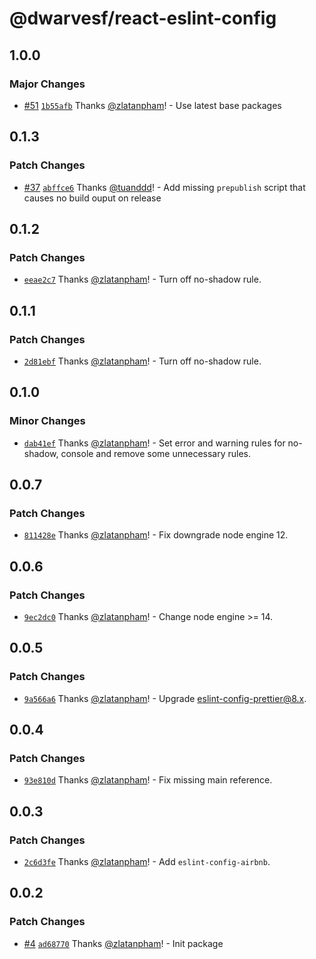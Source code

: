 # @dwarvesf/react-eslint-config

## 1.0.0

### Major Changes

- [#51](https://github.com/dwarvesf/react-toolkit/pull/51)
  [`1b55afb`](https://github.com/dwarvesf/react-toolkit/commit/1b55afba3e9ac1c65d98509f4d5e7c52b3687832)
  Thanks [@zlatanpham](https://github.com/zlatanpham)! - Use latest base
  packages

## 0.1.3

### Patch Changes

- [#37](https://github.com/dwarvesf/react-toolkit/pull/37)
  [`abffce6`](https://github.com/dwarvesf/react-toolkit/commit/abffce61719c0d123df365b767379fd4bb09692b)
  Thanks [@tuanddd](https://github.com/tuanddd)! - Add missing `prepublish`
  script that causes no build ouput on release

## 0.1.2

### Patch Changes

- [`eeae2c7`](https://github.com/dwarvesf/react-toolkit/commit/eeae2c71e3fb83da43d7f507d1650f18fcd38f42)
  Thanks [@zlatanpham](https://github.com/zlatanpham)! - Turn off no-shadow
  rule.

## 0.1.1

### Patch Changes

- [`2d81ebf`](https://github.com/dwarvesf/react-toolkit/commit/2d81ebf68961b6969af001f30fcae82c589c7b29)
  Thanks [@zlatanpham](https://github.com/zlatanpham)! - Turn off no-shadow
  rule.

## 0.1.0

### Minor Changes

- [`dab41ef`](https://github.com/dwarvesf/react-toolkit/commit/dab41efa51352abd25d6666f00f5faa64f27b915)
  Thanks [@zlatanpham](https://github.com/zlatanpham)! - Set error and warning
  rules for no-shadow, console and remove some unnecessary rules.

## 0.0.7

### Patch Changes

- [`811428e`](https://github.com/dwarvesf/react-sdk/commit/811428e5c977dbd4321e94946d1d2792bcabe17a)
  Thanks [@zlatanpham](https://github.com/zlatanpham)! - Fix downgrade node
  engine 12.

## 0.0.6

### Patch Changes

- [`9ec2dc0`](https://github.com/dwarvesf/react-sdk/commit/9ec2dc05197d1bc86b8e7a098744fc9560debb03)
  Thanks [@zlatanpham](https://github.com/zlatanpham)! - Change node
  engine >= 14.

## 0.0.5

### Patch Changes

- [`9a566a6`](https://github.com/dwarvesf/react-sdk/commit/9a566a66a76d33f47fdccb4777a380f92d009333)
  Thanks [@zlatanpham](https://github.com/zlatanpham)! - Upgrade
  eslint-config-prettier@8.x.

## 0.0.4

### Patch Changes

- [`93e810d`](https://github.com/dwarvesf/react-sdk/commit/93e810d43b0ca317282b0f5bb0afce55c6ee1725)
  Thanks [@zlatanpham](https://github.com/zlatanpham)! - Fix missing main
  reference.

## 0.0.3

### Patch Changes

- [`2c6d3fe`](https://github.com/dwarvesf/react-sdk/commit/2c6d3fe5b595b0ef823a5c15a23687f45e137f81)
  Thanks [@zlatanpham](https://github.com/zlatanpham)! - Add
  `eslint-config-airbnb`.

## 0.0.2

### Patch Changes

- [#4](https://github.com/dwarvesf/react-sdk/pull/4)
  [`ad68770`](https://github.com/dwarvesf/react-sdk/commit/ad68770b4761b46318f8c279c382c71b1075ce33)
  Thanks [@zlatanpham](https://github.com/zlatanpham)! - Init package
